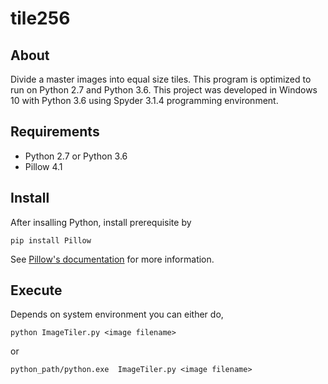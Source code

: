 # tile256

## About
Divide a master images into equal size tiles. This program is optimized to run on Python 2.7 and Python 3.6. 
This project was developed in Windows 10 with Python 3.6 using Spyder 3.1.4 programming environment.

## Requirements

* Python 2.7 or Python 3.6
* Pillow 4.1

## Install
After insalling Python, install prerequisite by
```
pip install Pillow
```
See [Pillow's documentation](http://pillow.readthedocs.io/en/3.1.x/installation.html "Installation — Pillow (PIL Fork) 3.1.2 documentation") for more information.
    
## Execute
Depends on system environment you can either do, 
```
python ImageTiler.py <image filename>
```
or
```
python_path/python.exe  ImageTiler.py <image filename>
```
